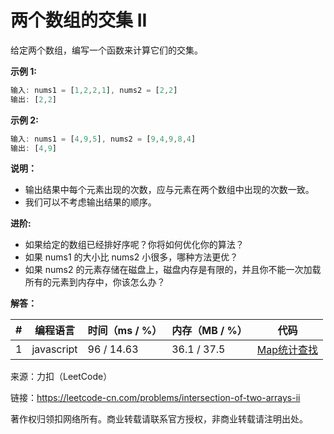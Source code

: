 # 两个数组的交集 II

给定两个数组，编写一个函数来计算它们的交集。

**示例 1:**

``` javascript
输入: nums1 = [1,2,2,1], nums2 = [2,2]
输出: [2,2]
```

**示例 2:**

``` javascript
输入: nums1 = [4,9,5], nums2 = [9,4,9,8,4]
输出: [4,9]
```

**说明：**

- 输出结果中每个元素出现的次数，应与元素在两个数组中出现的次数一致。
- 我们可以不考虑输出结果的顺序。

**进阶:**

- 如果给定的数组已经排好序呢？你将如何优化你的算法？
- 如果 nums1 的大小比 nums2 小很多，哪种方法更优？
- 如果 nums2 的元素存储在磁盘上，磁盘内存是有限的，并且你不能一次加载所有的元素到内存中，你该怎么办？

**解答：**

**#**|**编程语言**|**时间（ms / %）**|**内存（MB / %）**|**代码**
--|--|--|--|--
1|javascript|96 / 14.63|36.1 / 37.5|[Map统计查找](./javascript/ac_v1.js)

来源：力扣（LeetCode）

链接：https://leetcode-cn.com/problems/intersection-of-two-arrays-ii

著作权归领扣网络所有。商业转载请联系官方授权，非商业转载请注明出处。
